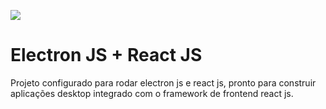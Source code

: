 ![](https://miro.medium.com/max/2800/1*kpDe5ILEqYlQT-RIBxpAcg.png)

# Electron JS + React JS


Projeto configurado para rodar electron js e react js, pronto para construir aplicações desktop integrado com o framework de frontend react js.



